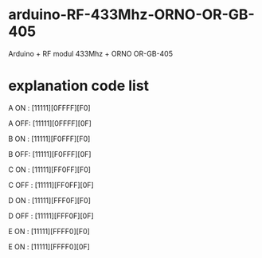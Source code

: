 # arduino-RF-433Mhz-ORNO-OR-GB-405
Arduino + RF modul 433Mhz + ORNO OR-GB-405


# explanation code list

A ON  : [11111][0FFFF][F0]

A OFF: [11111][0FFFF][0F]

B ON  : [11111][F0FFF][F0]

B OFF: [11111][F0FFF][0F]

C ON  : [11111][FF0FF][F0]

C OFF : [11111][FF0FF][0F]

D ON  : [11111][FFF0F][F0]

D OFF : [11111][FFF0F][0F]

E ON  : [11111][FFFF0][F0]

E ON  : [11111][FFFF0][0F]

